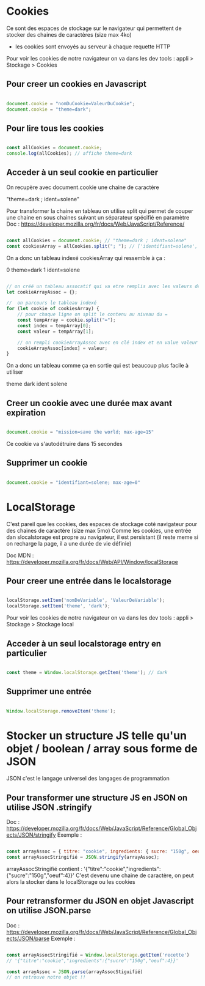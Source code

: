 # Cookies

Ce sont des espaces de stockage sur le navigateur qui permettent de stocker des chaines de caractères (size max 4ko)
 - les cookies sont envoyés au serveur à chaque requette HTTP 

Pour voir les cookies de notre navigateur on va dans les dev tools : appli > Stockage > Cookies

## Pour creer un cookies en Javascript 

```js

document.cookie = "nomDuCookie=ValeurDuCookie";
document.cookie = "theme=dark";

```

## Pour lire tous les cookies 

```js

const allCookies = document.cookie;
console.log(allCookies); // affiche theme=dark

```

## Acceder à un seul cookie en particulier

On recupère avec document.cookie une chaine de caractère

"theme=dark ; ident=solene"

Pour transformer la chaine en tableau on utilise split qui permet de couper une chaine en sous chaines suivant un séparateur spécifié en paramètre
Doc : https://developer.mozilla.org/fr/docs/Web/JavaScript/Reference/


```js

const allCookies = document.cookie; // "theme=dark ; ident=solene"
const cookiesArray = allCookies.split("; "); // ['identifiant=solene', 'theme="dark"']

```

On a donc un tableau indexé cookiesArray qui ressemble à ça : 

0   theme=dark
1   ident=solene

```js

// on créé un tableau assocatif qui va etre remplis avec les valeurs des cookies
let cookieArrayAssoc = {};

//  on parcours le tableau indexé
for (let cookie of cookiesArray) {
    // pour chaque ligne on split le contenu au niveau du =
    const tempArray = cookie.split("="); 
    const index = tempArray[0];
    const valeur = tempArray[1];

    // on rempli cookieArrayAssoc avec en clé index et en value valeur
    cookieArrayAssoc[index] = valeur;
}

```

On a donc un tableau comme ça en sortie qui est beaucoup plus facile à utiliser

theme   dark
ident   solene


## Creer un cookie avec une durée max avant expiration 

```js

document.cookie = "mission=save the world; max-age=15"

```

Ce cookie va s'autodétruire dans 15 secondes

## Supprimer un cookie

```js

document.cookie = "identifiant=solene; max-age=0"

```


# LocalStorage

C'est pareil que les cookies, des espaces de stockage coté navigateur pour des chaines de caractère (size max 5mo)
Comme les cookies, une entrée dan slocalstorage est propre au navigateur, il est persistant (il reste meme si on recharge la page, il a une durée de vie définie)

Doc MDN : https://developer.mozilla.org/fr/docs/Web/API/Window/localStorage

## Pour creer une entrée dans le localstorage

```js

localStorage.setItem('nomDeVariable', 'ValeurDeVariable');
localStorage.setItem('theme', 'dark');

```

Pour voir les cookies de notre navigateur on va dans les dev tools : appli > Stockage > Stockage local

## Acceder à un seul localstorage entry en particulier

```js

const theme = Window.localStorage.getItem('theme'); // dark

```

## Supprimer une entrée

```js

Window.localStorage.removeItem('theme');

```

# Stocker un structure JS telle qu'un objet / boolean / array sous forme de JSON

JSON c'est le langage universel des langages de programmation

## Pour transformer une structure JS en JSON on utilise JSON .stringify

Doc : https://developer.mozilla.org/fr/docs/Web/JavaScript/Reference/Global_Objects/JSON/stringify
Exemple : 

```js

const arrayAssoc = { titre: "cookie", ingredients: { sucre: "150g", oeuf: 4 }}
const arrayAssocStringifié = JSON.stringify(arrayAssoc);

```

arrayAssocStringifié contient : '{"titre":"cookie","ingredients":{"sucre":"150g","oeuf":4}}'
C'est devenu une chaine de caractère, on peut alors la stocker dans le localStorage ou les cookies

## Pour retransformer du JSON en objet Javascript on utilise JSON.parse

Doc : https://developer.mozilla.org/fr/docs/Web/JavaScript/Reference/Global_Objects/JSON/parse
Exemple : 

```js

const arrayAssocStringifié = Window.localStorage.getItem('recette')
// '{"titre":"cookie","ingredients":{"sucre":"150g","oeuf":4}}'

const arrayAssoc = JSON.parse(arrayAssocStiguifié)
// on retrouve notre objet !!

```
